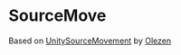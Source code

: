 # SourceMove

Based on [UnitySourceMovement](https://github.com/Olezen/UnitySourceMovement) by [Olezen](https://github.com/Olezen)
